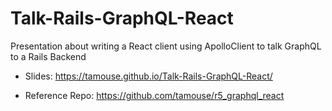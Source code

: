 # Talk-Rails-GraphQL-React

Presentation about writing a React client using ApolloClient to talk GraphQL to a Rails Backend


* Slides: <https://tamouse.github.io/Talk-Rails-GraphQL-React/>


* Reference Repo: <https://github.com/tamouse/r5_graphql_react>

